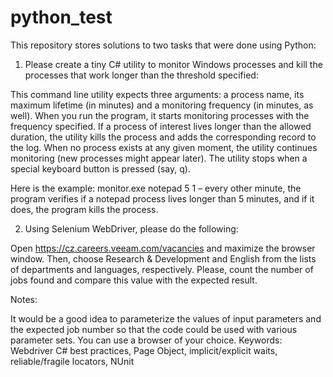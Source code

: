# python_test


This repository stores solutions to two tasks that were done using Python:


1. Please create a tiny C# utility to monitor Windows processes and kill the processes that work longer than the threshold specified: 

This command line utility expects three arguments: a process name, its maximum lifetime (in minutes) and a monitoring frequency (in minutes, as well). When you run the program, it starts monitoring processes with the frequency specified. If a process of interest lives longer than the allowed duration, the utility kills the process and adds the corresponding record to the log. When no process exists at any given moment, the utility continues monitoring (new processes might appear later). The utility stops when a special keyboard button is pressed (say, q).

Here is the example: monitor.exe notepad 5 1 – every other minute, the program verifies if a notepad process lives longer than 5 minutes, and if it does, the program kills the process.

2. Using Selenium WebDriver, please do the following:

Open https://cz.careers.veeam.com/vacancies and maximize the browser window. 
Then, choose Research & Development and English from the lists of departments and languages, respectively.
Please, count the number of jobs found and compare this value with the expected result.

Notes:

It would be a good idea to parameterize the values of input parameters and the expected job number so that the code could be used with various parameter sets.
You can use a browser of your choice.
Keywords: Webdriver C# best practices, Page Object, implicit/explicit waits, reliable/fragile locators, NUnit



